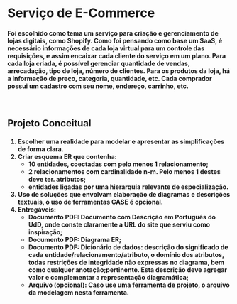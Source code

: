 <h1>
    Serviço de E-Commerce
<h4> 
    Foi escolhido como tema um serviço para criação e gerenciamento de lojas digitais, como Shopify. Como foi pensando como base um SaaS, é necessário informações de cada loja virtual para um controle das requisições, e assim encaixar cada cliente do serviço em um plano. Para cada loja criada, é possível gerenciar quantidade de vendas, arrecadação, tipo de loja, número de clientes. Para os produtos da loja, há a informação de preço, categoria, quantidade, etc. Cada comprador possui um cadastro com seu nome, endereço, carrinho, etc.  
    <br>
    <br>
    <br>

<h2> Projeto Conceitual

<h4>

1. Escolher uma realidade para modelar e apresentar as simplificações de forma clara.  
2. Criar esquema ER que contenha:  
    - 10 entidades, coectadas com pelo menos 1 relacionamento;
    - 2 relacionamentos com cardinalidade n-m. Pelo menos 1 destes deve ter. atributos;
    - entidades ligadas por uma hierarquia **relevante** de especialização.
3. Uso de soluções que envolvam elaboração de diagramas e descrições textuais, o uso de ferramentas CASE é opcional.
4. Entregáveis:
    - Documento PDF: Documento com Descrição em Português do UdD, onde conste claramente a URL do site que serviu como inspiração;
    - Documento PDF: Diagrama ER; 
    - Documento PDF: Dicionário de dados: descrição do significado de cada entidade/relacionamento/atributo, o domínio dos atributos, todas restrições de integridade não expressas no diagrama, bem como qualquer anotação;pertinente. Esta descrição deve agregar valor e complementar a representação diagramática;
    - Arquivo (opcional): Caso use uma ferramenta de projeto, o arquivo da modelagem nesta ferramenta.
